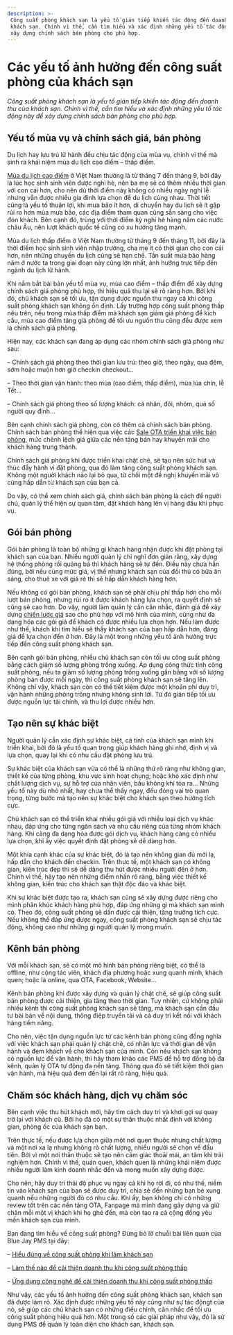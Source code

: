 ```yaml
---
description: >-
 Công suất phòng khách sạn là yếu tố gián tiếp khiến tác động đến doanh thu của
 khách sạn. Chính vì thế, cần tìm hiểu và xác định những yếu tố tác động này để
 xây dựng chính sách bán phòng cho phù hợp.
---
```


# Các yếu tố ảnh hưởng đến công suất phòng của khách sạn

_Công suất phòng khách sạn là yếu tố gián tiếp khiến tác động đến doanh thu của khách sạn. Chính vì thế, cần tìm hiểu và xác định những yếu tố tác động này để xây dựng chính sách bán phòng cho phù hợp._

## Yếu tố mùa vụ và chính sách giá, bán phòng

Du lịch hay lưu trú lữ hành đều chịu tác động của mùa vụ, chính vì thế mà sinh ra khái niệm mùa du lịch cao điểm – thấp điểm.

[Mùa du lịch cao điểm](https://bluejaypms.com/article/khach-30-04-se-dong-119) ở Việt Nam thường là từ tháng 7 đến tháng 9, bởi đây là lúc học sinh sinh viên được nghỉ hè, nên ba mẹ sẽ có thêm nhiều thời gian với con cái hơn, cho nên dù thời điểm này không có nhiều ngày nghỉ lễ nhưng vẫn được nhiều gia đình lựa chọn để du lịch cùng nhau. Thời tiết cũng là yếu tố thuận lợi, khi mưa bão ít hơn, di chuyển hay du lịch sẽ ít gặp rủi ro hơn mùa mưa bão, các địa điểm tham quan cũng sẵn sàng cho việc đón khách. Bên cạnh đó, trùng với thời điểm kỳ nghỉ hè hàng năm các nước châu Âu, nên lượt khách quốc tế cũng có xu hướng tăng mạnh.

Mùa du lịch thấp điểm ở Việt Nam thường từ tháng 9 đến tháng 11, bởi đây là thời điểm học sinh sinh viên nhập trường, cha mẹ ít có thời gian cho con cái hơn, nên những chuyến du lịch cũng sẽ hạn chế. Tần suất mưa bão hàng năm ở nước ta trong giai đoạn này cũng lớn nhất, ảnh hưởng trực tiếp đến ngành du lịch lữ hành.

Khi nắm bắt bài bản yếu tố mùa vụ, mùa cao điểm – thấp điểm để xây dựng chính sách giá phòng phù hợp, thì hiệu quả thu lại sẽ rõ ràng hơn. Bởi khi đó, chủ khách sạn sẽ tối ưu, tận dụng được nguồn thu ngay cả khi công suất phòng khách sạn không ổn định. Lấy trường hợp công suất phòng thấp nêu trên, nếu trong mùa thấp điểm mà khách sạn giảm giá phòng để kích cầu, mùa cao điểm tăng giá phòng để tối ưu nguồn thu cũng đều được xem là chính sách giá phòng.

Hiện nay, các khách sạn đang áp dụng các nhóm chính sách giá phòng như sau:

– Chính sách giá phòng theo thời gian lưu trú: theo giờ, theo ngày, qua đêm, sớm hoặc muộn hơn giờ checkin checkout…

– Theo thời gian vận hành: theo mùa (cao điểm, thấp điểm), mùa lúa chín, lễ Tết…

– Chính sách giá phòng theo số lượng khách: cá nhân, đôi, nhóm, quá số người quy định…

Bên cạnh chính sách giá phòng, còn có thêm cả chính sách bán phòng. Chính sách bán phòng thể hiện qua việc các [Sale OTA triển khai việc bán phòng](https://bluejaypms.com/article/sales-ota-va-tam-quan-trong-voi-homestay-150), mức chênh lệch giá giữa các nền tảng bán hay khuyến mãi cho khách hàng trung thành.

Chính sách giá phòng khi được triển khai chặt chẽ, sẽ tạo nên sức hút và thúc đẩy hành vi đặt phòng, qua đó làm tăng công suất phòng khách sạn. Không một người khách nào lại bỏ qua, từ chối một đề nghị khuyến mãi vô cùng hấp dẫn từ khách sạn của bạn cả.

Do vậy, có thể xem chính sách giá, chính sách bán phòng là cách để người chủ, quản lý thể hiện sự quan tâm, đặt khách hàng lên vị hàng đầu khi phục vụ.

## Gói bán phòng

Gói bán phòng là toàn bộ những gì khách hàng nhận được khi đặt phòng tại khách sạn của bạn. Nhiều người quản lý chỉ nghĩ đơn giản rằng, xây dựng hệ thống phòng rồi quảng bá thì khách hàng sẽ tự đến. Điều này chưa hẳn đúng, bởi nếu cùng mức giá, vị thế nhưng khách sạn của đối thủ có bữa ăn sáng, cho thuê xe với giá rẻ thì sẽ hấp dẫn khách hàng hơn.

Nếu không có gói bán phòng, khách sạn sẽ phải chịu phí thấp hơn cho mỗi lượt bán phòng, nhưng rủi ro ít được khách hàng lựa chọn, ra quyết định sẽ cũng sẽ cao hơn. Do vậy, người làm quản lý cần cân nhắc, đánh giá để xây dựng [chiến lược giá](https://bluejaypms.com/article/chien-luoc-OTA-126) sao cho phù hợp với mô hình của mình, cũng như đa dạng hóa các gói giá để khách có được nhiều lựa chọn hơn. Nếu làm được như thế, khách khi tìm hiểu sẽ thấy khách sạn của bạn hấp dẫn hơn, đáng giá để lựa chọn đến ở hơn. Đây là một trong những yếu tố ảnh hưởng trực tiếp đến công suất phòng khách sạn.

Bên cạnh gói bán phòng, nhiều chủ khách sạn còn tối ưu công suất phòng bằng cách giảm số lượng phòng trống xuống. Áp dụng công thức tính công suất phòng, nếu ta giảm số lượng phòng trống xuống gần bằng với số lượng phòng bán được mỗi ngày, thì công suất phòng khách sạn sẽ tăng lên. Không chỉ vậy, khách sạn còn có thể tiết kiệm được một khoản phí duy trì, vận hành những phòng trống nhưng không sinh lời. Từ đó gián tiếp tối ưu được nguồn lực tài chính, và thu lợi được nhiều hơn.

## Tạo nên sự khác biệt

Người quản lý cần xác định sự khác biệt, cá tính của khách sạn mình khi triển khai, bởi đó là yếu tố quan trọng giúp khách hàng ghi nhớ, định vị và lựa chọn, quay lại khi có nhu cầu đặt phòng lưu trú.

Sự khác biệt của khách sạn vừa có thể là những thứ rõ ràng như không gian, thiết kế của từng phòng, khu vực sinh hoạt chung; hoặc khó xác định như chất lượng dịch vụ, sự hỗ trợ của nhân viên, bầu không khí tỏa ra… Những yếu tố này dù nhỏ nhất, hay chưa thể thấy ngay, đều đóng vai trò quan trọng, từng bước mà tạo nên sự khác biệt cho khách sạn theo hướng tích cực.

Chủ khách sạn có thể triển khai nhiều gói giá với nhiều loại dịch vụ khác nhau, đáp ứng cho từng ngân sách và nhu cầu riêng của từng nhóm khách hàng. Khi càng đa dạng hóa được gói dịch vụ, khách hàng càng có nhiều lựa chọn, khi ấy việc quyết định đặt phòng sẽ dễ dàng hơn.

Một khía cạnh khác của sự khác biệt, đó là tạo nên không gian đủ mới lạ, hấp dẫn cho khách đến checkin. Trên thực tế, một khách sạn có không gian, kiến trúc đẹp thì sẽ dễ dàng thu hút được nhiều người đến ở hơn. Chính vì thế, hãy tạo nên những điểm nhấn rõ ràng, bằng việc thiết kế không gian, kiến trúc cho khách sạn thật độc đáo và khác biệt.

Khi sự khác biệt được tạo ra, khách sạn cũng sẽ xây dựng được riêng cho mình phân khúc khách hàng phù hợp, đáp ứng những gì mà khách sạn mình có. Theo đó, công suất phòng sẽ dần được cải thiện, tăng trưởng tích cực. Nếu không thể đáp ứng được ngay, công suất phòng khách sạn sẽ chịu tác động, không cao như những gì người quản lý mong muốn.

## Kênh bán phòng

Với mỗi khách sạn, sẽ có một mô hình bán phòng riêng biệt, có thể là offline, như cộng tác viên, khách địa phương hoặc xung quanh mình, khách quen; hoặc là online, qua OTA, Facebook, Website…

Kênh bán phòng khi được xây dựng và quản lý chặt chẽ, sẽ giúp công suất bán phòng được cải thiện, gia tăng theo thời gian. Tuy nhiên, cứ không phải nhiều kênh thì công suất phòng khách sạn sẽ tăng, mà khách sạn cần đầu tư bài bản về nội dung, thông điệp truyền tải và cả duy trì kết nối với khách hàng tiềm năng.

Cho nên, việc tận dụng nguồn lực từ các kênh bán phòng cũng đồng nghĩa với việc khách sạn phải quản lý chặt chẽ, có nhân lực và thời gian để vận hành và đem khách về cho khách sạn của mình. Còn nếu khách sạn không có nguồn lực để vận hành, thì hãy tham khảo các PMS để hỗ trợ đồng bộ đa kênh, quản lý OTA tự động đa nền tảng. Thông qua đó sẽ tiết kiệm thời gian vận hành, mà hiệu quả đem đến lại rất rõ ràng, hiệu quả.

## Chăm sóc khách hàng, dịch vụ chăm sóc

Bên cạnh việc thu hút khách mới, hãy tìm cách duy trì và khơi gợi sự quay trở lại với khách cũ. Bởi họ đã có một sự thân thuộc nhất định với không gian, phòng ốc của khách sạn bạn.

Trên thực tế, nếu được lựa chọn giữa một nơi quen thuộc nhưng chất lượng và một nơi xa lạ nhưng không rõ chất lượng, nhiều người sẽ chọn vế đầu tiên. Bởi vì một nơi thân thuộc sẽ tạo nên cảm giác thoải mái, an tâm khi trải nghiệm hơn. Chính vì thế, quán quen, khách quen là những khái niệm được nhiều người làm kinh doanh nhắc đến và mong muốn xây dựng được.

Cho nên, hãy duy trì thái độ phục vụ ngay cả khi họ rời đi, có như thế, niềm tin vào khách sạn của bạn sẽ được duy trì, chia sẻ đến những bạn bè xung quanh nếu những người đó có nhu cầu. Khi ấy, bạn không chỉ có những review tốt trên các nền tảng OTA, Fanpage mà mình đang gây dựng và giữ chân mỗi một vị khách khi họ ghé đến, mà còn tạo ra cả cộng đồng yêu mến khách sạn của mình.

Bạn đang tìm hiểu về công suất phòng? Đừng bỏ lỡ chuỗi bài liên quan của Blue Jay PMS tại đây:

– [Hiểu đúng về công suất phòng khi làm khách sạn](https://bluejaypms.com/article/cong-suat-phong-145)

– [Làm thế nào để cải thiện doanh thu khi công suất phòng thấp](https://bluejaypms.com/article/cai-thien-cong-suat-phong-thap-148)

– [Ứng dụng công nghệ để cải thiện doanh thu khi công suất phòng thấp](https://bluejaypms.com/article/cong-nghe-cai-thien-cong-suat-phong-thap-149)

Như vậy, các yếu tố ảnh hưởng đến công suất phòng khách sạn, khách sạn đã được làm rõ. Xác định được những yếu tố này cũng như sự tác độngt của nó, sẽ giúp các chủ khách sạn có những điều chỉnh, cân nhắc để tối ưu công suất phòng hiệu quả hơn. Một trong số các giải pháp như vậy, đó là sử dụng PMS để quản lý toàn diện cho khách sạn, khách sạn.
